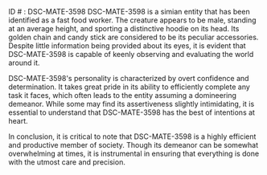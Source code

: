 ID # : DSC-MATE-3598
DSC-MATE-3598 is a simian entity that has been identified as a fast food worker. The creature appears to be male, standing at an average height, and sporting a distinctive hoodie on its head. Its golden chain and candy stick are considered to be its peculiar accessories. Despite little information being provided about its eyes, it is evident that DSC-MATE-3598 is capable of keenly observing and evaluating the world around it.

DSC-MATE-3598's personality is characterized by overt confidence and determination. It takes great pride in its ability to efficiently complete any task it faces, which often leads to the entity assuming a domineering demeanor. While some may find its assertiveness slightly intimidating, it is essential to understand that DSC-MATE-3598 has the best of intentions at heart. 

In conclusion, it is critical to note that DSC-MATE-3598 is a highly efficient and productive member of society. Though its demeanor can be somewhat overwhelming at times, it is instrumental in ensuring that everything is done with the utmost care and precision.